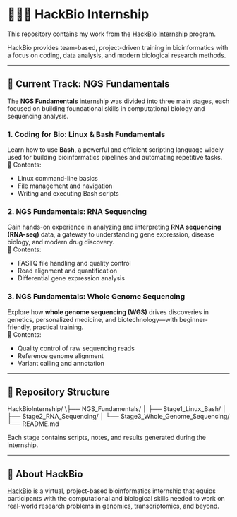 # 👩🏻‍🔬 HackBio Internship

This repository contains my work from the [HackBio Internship](https://internship.thehackbio.com/internship) program.  

HackBio provides team-based, project-driven training in bioinformatics with a focus on coding, data analysis, and modern biological research methods.  

---

## 🧬 Current Track: NGS Fundamentals

The **NGS Fundamentals** internship was divided into three main stages, each focused on building foundational skills in computational biology and sequencing analysis.

### 1. Coding for Bio: Linux & Bash Fundamentals
Learn how to use **Bash**, a powerful and efficient scripting language widely used for building bioinformatics pipelines and automating repetitive tasks.  
📌 Contents:  
- Linux command-line basics  
- File management and navigation  
- Writing and executing Bash scripts  

### 2. NGS Fundamentals: RNA Sequencing
Gain hands-on experience in analyzing and interpreting **RNA sequencing (RNA-seq)** data, a gateway to understanding gene expression, disease biology, and modern drug discovery.  
📌 Contents:  
- FASTQ file handling and quality control  
- Read alignment and quantification  
- Differential gene expression analysis  

### 3. NGS Fundamentals: Whole Genome Sequencing
Explore how **whole genome sequencing (WGS)** drives discoveries in genetics, personalized medicine, and biotechnology—with beginner-friendly, practical training.  
📌 Contents:  
- Quality control of raw sequencing reads  
- Reference genome alignment  
- Variant calling and annotation  

---

## 📂 Repository Structure
HackBioInternship/
\├── NGS_Fundamentals/
│ ├── Stage1_Linux_Bash/
│ ├── Stage2_RNA_Sequencing/
│ └── Stage3_Whole_Genome_Sequencing/
└── README.md


Each stage contains scripts, notes, and results generated during the internship.  

---

## 🔗 About HackBio
[HackBio](https://internship.thehackbio.com/internship) is a virtual, project-based bioinformatics internship that equips participants with the computational and biological skills needed to work on real-world research problems in genomics, transcriptomics, and beyond.

